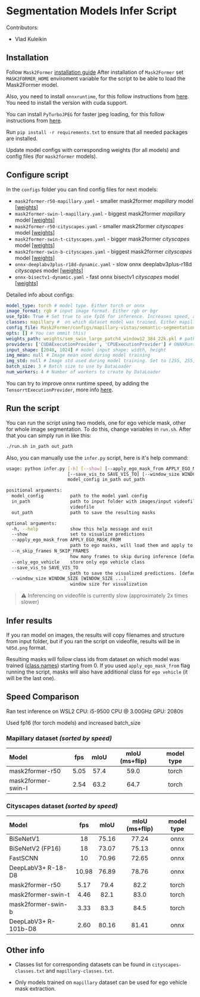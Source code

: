 # Segmentation Models Infer Script

Contributors:
* Vlad Kuleikin

## Installation
Follow `Mask2Former` [installation guide](https://github.com/facebookresearch/Mask2Former/blob/main/INSTALL.md)
After installation of `Mask2Former` set `MASK2FORMER_HOME` enviroment variable for the script to be able to load the Mask2Former model.

Also, you need to install `onnxruntime`, for this follow instructions from [here](https://onnxruntime.ai/docs/install/). You need to install the version with cuda support.

You can install `PyTurboJPEG` for faster jpeg loading, for this follow instructions from [here](https://github.com/lilohuang/PyTurboJPEG).

Run `pip install -r requirements.txt` to ensure that all needed packages are installed.

Update model configs with corresponding weights (for all models) and config files (for `mask2former` models).

<!-- To load onnx weights from repo, install [git-lfs](https://git-lfs.github.com/) and run `git lfs pull` -->

## Configure script
In the `configs` folder you can find config files for next models:
* `mask2former-r50-mapillary.yaml` - smaller mask2former *mapillary* model [\[weights\]](https://dl.fbaipublicfiles.com/maskformer/mask2former/mapillary_vistas/semantic/maskformer_R50_bs16_300k/model_final_6c66d0.pkl)
* `mask2former-swin-l-mapillary.yaml` - biggest mask2former *mapillary* model [\[weights\]](https://dl.fbaipublicfiles.com/maskformer/mask2former/mapillary_vistas/semantic/maskformer2_swin_large_IN21k_384_bs16_300k/model_final_90ee2d.pkl)
* `mask2former-r50-cityscapes.yaml` - smaller mask2former *cityscapes* model [\[weights\]](https://dl.fbaipublicfiles.com/maskformer/mask2former/cityscapes/semantic/maskformer2_R50_bs16_90k/model_final_cc1b1f.pkl)
* `mask2former-swin-t-cityscapes.yaml` - bigger mask2former *cityscapes* model [\[weights\]](https://dl.fbaipublicfiles.com/maskformer/mask2former/cityscapes/semantic/maskformer2_swin_tiny_bs16_90k/model_final_2d58d4.pkl)
* `mask2former-swin-b-cityscapes.yaml` - biggest mask2former *cityscapes* model [\[weights\]](https://dl.fbaipublicfiles.com/maskformer/mask2former/cityscapes/semantic/maskformer2_swin_base_IN21k_384_bs16_90k/model_final_1c6b65.pkl)
* `onnx-deeplabv3plus-r18d-dynamic.yaml` - slow onnx deeplabv3plus-r18d *cityscapes* model [\[weights\]](https://disk.yandex.ru/d/Mosp_kwsLMGZyQ)
* `onnx-bisectv1-dynamic.yaml` - fast onnx bisectv1 *cityscapes* model [\[weights\]](https://disk.yandex.ru/d/Ucsulu2D7_b27A)

Detailed info about configs:
```yaml
model_type: torch # model type. Either torch or onnx
image_format: rgb # input image format. Either rgb or bgr
use_fp16: True # Set true to use fp16 for inference. Increases speed, and possibly subtle decrease in quality [Only for torch model!]
classes: mapillary #  on which dataset model was trained. Either mapillary or cityscapes
config_file: Mask2Former/configs/mapillary-vistas/semantic-segmentation/swin/maskformer2_swin_large_IN21k_384_bs16_300k.yaml # path to the detectron2 model config [for torch model]
opts: [] # You can ommit this)
weights_path: weights/sem_swin_large_patch4_window12_384_22k.pkl # path to the model weights
providers: ['CUDAExecutionProvider', 'CPUExecutionProvider'] # ONNXRuntime providers
input_shape: [2048, 1024] # model input shape: width, height
img_mean: null # Image mean used during model training
img_std: null # Image std used during model training. Set to [255, 255, 255] if need to normalize input
batch_size: 3 # Batch size to use by DataLoader
num_workers: 4 # Number of workers to create by DataLoader
```

You can try to improve onnx runtime speed, by adding the `TensorrtExecutionProvider`, more info [here](https://onnxruntime.ai/docs/execution-providers/TensorRT-ExecutionProvider.html).


## Run the script
You can run the script using two models, one for ego vehicle mask, other for whole image segmentation. To do this, change variables in `run.sh`. After that you can simply run in like this:
```bash
./run.sh in_path out_path
```


Also, you can manually use the `infer.py` script, here is it's help command:
```bash
usage: python infer.py [-h] [--show] [--apply_ego_mask_from APPLY_EGO_MASK_FROM] [--n_skip_frames N_SKIP_FRAMES] [--only_ego_vehicle]
                       [--save_vis_to SAVE_VIS_TO] [--window_size WINDOW_SIZE [WINDOW_SIZE ...]]
                       model_config in_path out_path

positional arguments:
  model_config          path to the model yaml config
  in_path               path to input folder with images/input videofile. Will either read all images under this path, or load provided
                        videofile
  out_path              path to save the resulting masks

optional arguments:
  -h, --help            show this help message and exit
  --show                set to visualize predictions
  --apply_ego_mask_from APPLY_EGO_MASK_FROM
                        path to ego masks, will load them and apply to predictions
  --n_skip_frames N_SKIP_FRAMES
                        how many frames to skip during inference [default: 0]
  --only_ego_vehicle    store only ego vehicle class
  --save_vis_to SAVE_VIS_TO
                        path to save the visualized predictions. [default: None]
  --window_size WINDOW_SIZE [WINDOW_SIZE ...]
                        window size for visualization
```

> :warning: Inferencing on videofile is currently slow (approximately 2x times slower)

## Infer results
If you ran model on images, the results will copy filenames and structure from input folder, but if you ran the script on videofile, results will be in `%05d.png` format.

Resulting masks will follow class ids from dataset on which model was trained ([class names](#other-info)) starting from 0. If you used `apply_ego_mask_from` flag running the script, masks will also have additional class for `ego vehicle` (it will be the last one).

## Speed Comparison
Ran test inference on WSL2 CPU: i5-9500 CPU @ 3.00GHz GPU: 2080ti

Used fp16 (for torch models) and increased batch_size

### Mapillary dataset *(sorted by speed)*
| Model              | fps   | mIoU	| mIoU (ms+flip) | model type |
|:------------------ |:-----:|:----:|:--------------:|:----------:|
| mask2former-r50    | 5.05  | 57.4 | 59.0           | torch      |
| mask2former-swin-l | 2.54  | 63.2 | 64.7           | torch      |

### Cityscapes dataset *(sorted by speed)*

| Model                 | fps   | mIoU	| mIoU (ms+flip) | model type |
|:--------------------- |:-----:|:-----:|:--------------:|:----------:|
| BiSeNetV1 	          | 18	  | 75.16 | 77.24          | onnx       |
| BiSeNetV2 (FP16)      | 18    | 73.07 | 75.13          | onnx       |
| FastSCNN              | 10    | 70.96 | 72.65          | onnx       |
| DeepLabV3+	R-18-D8	  | 10.98 | 76.89 | 78.76          | onnx       |
| mask2former-r50       | 5.17  | 79.4  | 82.2           | torch      |
| mask2former-swin-t    | 4.46  | 82.1  | 83.0           | torch      |
| mask2former-swin-b    | 3.33  | 83.3  | 84.5           | torch      |
| DeepLabV3+	R-101b-D8 | 2.60	| 80.16 | 81.41          | onnx       |

## Other info
* Classes list for corresponding datasets can be found in `cityscapes-classes.txt` and `mapillary-classes.txt`.

* Only models trained on `mapillary` dataset can be used for ego vehicle mask extraction.
